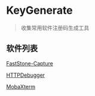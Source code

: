 # KeyGenerate
>   收集常用软件注册码生成工具

## 软件列表

[FastStone-Capture](./FastStone-Capture-Key-Generate)

[HTTPDebugger](./HTTPDebuggerPro-Crack)

[MobaXterm](./MobaXterm-GenKey)
